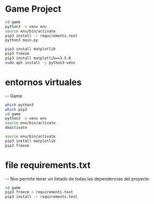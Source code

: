 # Game Project

```sh
cd game
python3 -m venv env
source env/bin/activate
pip3 install -r requirements.text 
python3 main.py
```

```sh
pip3 install matplotlib
pip3 freeze
pip3 install matplotlib==3.5.0
sudo apt install -y python3-venv
```
# entornos virtuales
-- Game
```sh
which python3
which pip3
cd game
python3 -m venv env
source env/bin/activate
deactivate
```

```sh
source env/bin/activate
pip3 install matplotlib
pip3 freeze
```

# file requirements.txt
-- Nos permite tener un listado de todas las dependencias del proyecto
```sh
cd game
pip3 freeze > requirements.text
pip3 install -r requirements.text 
```